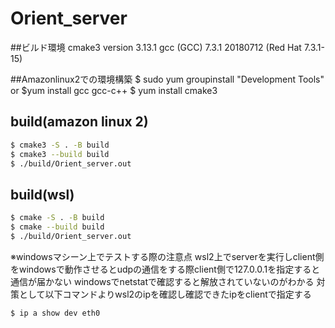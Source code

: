 # Orient_server

##ビルド環境
cmake3 version 3.13.1
gcc (GCC) 7.3.1 20180712 (Red Hat 7.3.1-15)


##Amazonlinux2での環境構築
$ sudo yum groupinstall "Development Tools" or $yum install gcc gcc-c++
$ yum install cmake3

## build(amazon linux 2)
```sh
$ cmake3 -S . -B build
$ cmake3 --build build
$ ./build/Orient_server.out
```

## build(wsl)
```sh
$ cmake -S . -B build
$ cmake --build build
$ ./build/Orient_server.out
```

※windowsマシーン上でテストする際の注意点
wsl2上でserverを実行しclient側をwindowsで動作させるとudpの通信をする際client側で127.0.0.1を指定すると通信が届かない
windowsでnetstatで確認すると解放されていないのがわかる
対策として以下コマンドよりwsl2のipを確認し確認できたipをclientで指定する
```sh
$ ip a show dev eth0
```
